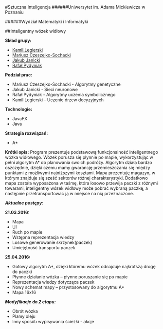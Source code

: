 ﻿#Sztuczna Inteligencja
######Uniwersytet im. Adama Mickiewicza w Poznaniu

######Wydział Matematyki i Informatyki

##Inteligentny wózek widłowy

**Skład grupy:**
* [Kamil Legierski](https://github.com/Mixer3394) 
* [Mariusz Czeszejko-Sochacki](https://github.com/MariuszCz)
* [Jakub Janicki](https://github.com/Uncpy)
* [Rafał Pydyniak](https://github.com/RafalPydyniak)

**Podział prac:**
* Mariusz Czeszejko-Sochacki - Algorytmy genetyczne
* Jakub Janicki - Sieci neuronowe
* Rafał Pydyniak - Algorytmy uczenia symbolicznego
* Kamil Legierski - Uczenie drzew decyzyjnych

**Technologie:**
* JavaFX
* Java

**Strategia rozwiązań:**
* A*

**Krótki opis:**
   Program prezentuje podstawową funkcjonalność inteligentnego wózka widłowego. Wózek porusza się płynnie po mapie, wykorzystując w pełni algorytm A* do planowania swoich podróży. Algorytm działa bardzo oszczędnie, dzięki czemu mamy gwarancję przemieszczania się między punktami z możliwymi najniższymi kosztami. Mapa prezentuję magazyn, w którym znajduje się sześć sektorów różnej charakterystyki. Dodatkowo mapa została wyposażona w taśmę, która losowo przewija paczki z różnymi towarami, inteligentny wózek widłowy może pobrać wybraną paczkę, a następnie przetransportować ją w miejsce na nią przeznaczone.  
   
***Aktualne postępy:***

**21.03.2016:**
* Mapa
* UI
* Ruch po mapie
* Wstępna reprezentacja wiedzy
* Losowe generowanie skrzynek(paczek)
* Umiejętność transportu paczek


**25.04.2016:**
*	Gotowy algorytm A*, dzięki któremu wózek odnajduje najkrótszą drogę do paczki
*	Płynne działanie wózka – płynne poruszanie się po mapie 
*	Reprezentacja wiedzy dotycząca paczek
*	Nowy schemat mapy – przystosowany do algorytmu A*
*  Mapa 16x16

***Modyfikacje do 2 etapu:***
*  Obrót wózka
*  Plamy oleju
*  Inny sposób wypisywania ścieżki - akcje 
